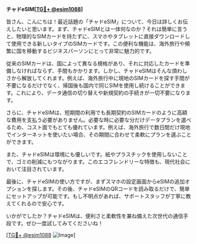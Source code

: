 **チャドeSIM[[TG💪+ @esim1088](https://t.me/s/esim1088)]**

皆さん、こんにちは！最近話題の「チャドeSIM」について、今日は詳しくお伝えしたいと思います。まず、チャドeSIMとは一体何なのか？それは簡単に言うと、物理的なSIMカードを持たずに、スマホやタブレットに直接ダウンロードして使用できる新しいタイプのSIMカードです。この便利な機能は、海外旅行や頻繁に国を移動するビジネスパーソンにとって非常に魅力的です。

従来のSIMカードは、国によって異なる規格があり、それに対応したカードを準備しなければならず、手間もかかります。しかし、チャドeSIMはそんな煩わしさから解放してくれます。例えば、海外旅行中に現地のSIMカードを探す手間が不要になるだけでなく、帰国後も国内で同じSIMを使用し続けることができます。これにより、データ通信の切り替えや新規契約の手続きが一切不要になります。

さらに、チャドeSIMは、短期間の利用でも長期契約のSIMカードのように高額な費用を支払う必要がありません。必要な時に必要な分だけデータプランを選べるため、コスト面でもとても優れています。例えば、海外旅行で数日間だけ現地でインターネットを使いたい場合、その期間に合わせて柔軟にプランを選ぶことができます。

また、チャドeSIMは環境にも優しいです。紙やプラスチックを使用しないことで、ゴミの削減にもつながります。このエコフレンドリーな特徴も、現代社会において注目されています。

最後に、チャドeSIMの使い方ですが、まずスマホの設定画面からeSIMの追加オプションを探します。その後、チャドeSIMのQRコードを読み取るだけで、簡単にセットアップが可能です。もし不明点があれば、サポートスタッフが丁寧に教えてくれるので安心です。

いかがでしたか？チャドeSIMは、便利さと柔軟性を兼ね備えた次世代の通信手段です。ぜひ一度試してみてくださいね！

[[TG💪+ @esim1088](https://t.me/s/esim1088) ![Image](https://i.postimg.cc/Y0z9fWf4/image.png)]